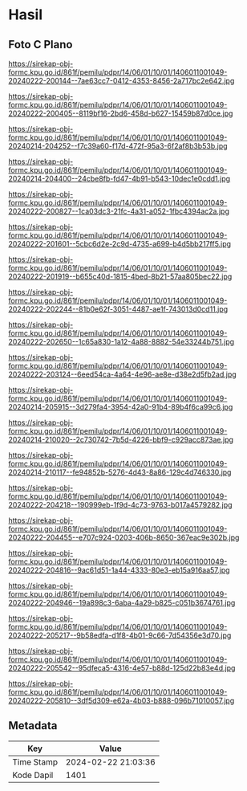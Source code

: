 # Hasil

## Foto C Plano

https://sirekap-obj-formc.kpu.go.id/861f/pemilu/pdpr/14/06/01/10/01/1406011001049-20240222-200144--7ae63cc7-0412-4353-8456-2a717bc2e642.jpg

https://sirekap-obj-formc.kpu.go.id/861f/pemilu/pdpr/14/06/01/10/01/1406011001049-20240222-200405--8119bf16-2bd6-458d-b627-15459b87d0ce.jpg

https://sirekap-obj-formc.kpu.go.id/861f/pemilu/pdpr/14/06/01/10/01/1406011001049-20240214-204252--f7c39a60-f17d-472f-95a3-6f2af8b3b53b.jpg

https://sirekap-obj-formc.kpu.go.id/861f/pemilu/pdpr/14/06/01/10/01/1406011001049-20240214-204400--24cbe8fb-fd47-4b91-b543-10dec1e0cdd1.jpg

https://sirekap-obj-formc.kpu.go.id/861f/pemilu/pdpr/14/06/01/10/01/1406011001049-20240222-200827--1ca03dc3-21fc-4a31-a052-1fbc4394ac2a.jpg

https://sirekap-obj-formc.kpu.go.id/861f/pemilu/pdpr/14/06/01/10/01/1406011001049-20240222-201601--5cbc6d2e-2c9d-4735-a699-b4d5bb217ff5.jpg

https://sirekap-obj-formc.kpu.go.id/861f/pemilu/pdpr/14/06/01/10/01/1406011001049-20240222-201919--b655c40d-1815-4bed-8b21-57aa805bec22.jpg

https://sirekap-obj-formc.kpu.go.id/861f/pemilu/pdpr/14/06/01/10/01/1406011001049-20240222-202244--81b0e62f-3051-4487-ae1f-743013d0cd11.jpg

https://sirekap-obj-formc.kpu.go.id/861f/pemilu/pdpr/14/06/01/10/01/1406011001049-20240222-202650--1c65a830-1a12-4a88-8882-54e33244b751.jpg

https://sirekap-obj-formc.kpu.go.id/861f/pemilu/pdpr/14/06/01/10/01/1406011001049-20240222-203124--6eed54ca-4a64-4e96-ae8e-d38e2d5fb2ad.jpg

https://sirekap-obj-formc.kpu.go.id/861f/pemilu/pdpr/14/06/01/10/01/1406011001049-20240214-205915--3d279fa4-3954-42a0-91b4-89b4f6ca99c6.jpg

https://sirekap-obj-formc.kpu.go.id/861f/pemilu/pdpr/14/06/01/10/01/1406011001049-20240214-210020--2c730742-7b5d-4226-bbf9-c929acc873ae.jpg

https://sirekap-obj-formc.kpu.go.id/861f/pemilu/pdpr/14/06/01/10/01/1406011001049-20240214-210117--fe94852b-5276-4d43-8a86-129c4d746330.jpg

https://sirekap-obj-formc.kpu.go.id/861f/pemilu/pdpr/14/06/01/10/01/1406011001049-20240222-204218--190999eb-1f9d-4c73-9763-b017a4579282.jpg

https://sirekap-obj-formc.kpu.go.id/861f/pemilu/pdpr/14/06/01/10/01/1406011001049-20240222-204455--e707c924-0203-406b-8650-367eac9e302b.jpg

https://sirekap-obj-formc.kpu.go.id/861f/pemilu/pdpr/14/06/01/10/01/1406011001049-20240222-204816--9ac61d51-1a44-4333-80e3-eb15a916aa57.jpg

https://sirekap-obj-formc.kpu.go.id/861f/pemilu/pdpr/14/06/01/10/01/1406011001049-20240222-204946--19a898c3-6aba-4a29-b825-c051b3674761.jpg

https://sirekap-obj-formc.kpu.go.id/861f/pemilu/pdpr/14/06/01/10/01/1406011001049-20240222-205217--9b58edfa-d1f8-4b01-9c66-7d54356e3d70.jpg

https://sirekap-obj-formc.kpu.go.id/861f/pemilu/pdpr/14/06/01/10/01/1406011001049-20240222-205542--95dfeca5-4316-4e57-b88d-125d22b83e4d.jpg

https://sirekap-obj-formc.kpu.go.id/861f/pemilu/pdpr/14/06/01/10/01/1406011001049-20240222-205810--3df5d309-e62a-4b03-b888-096b71010057.jpg


## Metadata

| Key        | Value               |
| ---------- | ------------------- |
| Time Stamp | 2024-02-22 21:03:36 |
| Kode Dapil | 1401                |



